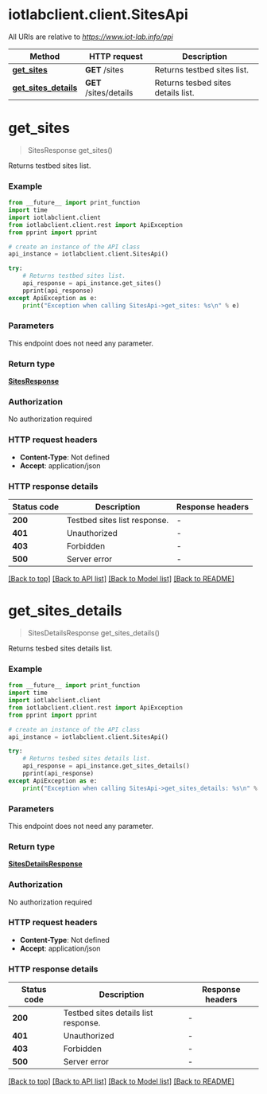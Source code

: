 # iotlabclient.client.SitesApi

All URIs are relative to *https://www.iot-lab.info/api*

Method | HTTP request | Description
------------- | ------------- | -------------
[**get_sites**](SitesApi.md#get_sites) | **GET** /sites | Returns testbed sites list.
[**get_sites_details**](SitesApi.md#get_sites_details) | **GET** /sites/details | Returns tesbed sites details list.


# **get_sites**
> SitesResponse get_sites()

Returns testbed sites list.

### Example

```python
from __future__ import print_function
import time
import iotlabclient.client
from iotlabclient.client.rest import ApiException
from pprint import pprint

# create an instance of the API class
api_instance = iotlabclient.client.SitesApi()

try:
    # Returns testbed sites list.
    api_response = api_instance.get_sites()
    pprint(api_response)
except ApiException as e:
    print("Exception when calling SitesApi->get_sites: %s\n" % e)
```

### Parameters
This endpoint does not need any parameter.

### Return type

[**SitesResponse**](SitesResponse.md)

### Authorization

No authorization required

### HTTP request headers

 - **Content-Type**: Not defined
 - **Accept**: application/json

### HTTP response details
| Status code | Description | Response headers |
|-------------|-------------|------------------|
**200** | Testbed sites list response. |  -  |
**401** | Unauthorized |  -  |
**403** | Forbidden |  -  |
**500** | Server error |  -  |

[[Back to top]](#) [[Back to API list]](../README.md#documentation-for-api-endpoints) [[Back to Model list]](../README.md#documentation-for-models) [[Back to README]](../README.md)

# **get_sites_details**
> SitesDetailsResponse get_sites_details()

Returns tesbed sites details list.

### Example

```python
from __future__ import print_function
import time
import iotlabclient.client
from iotlabclient.client.rest import ApiException
from pprint import pprint

# create an instance of the API class
api_instance = iotlabclient.client.SitesApi()

try:
    # Returns tesbed sites details list.
    api_response = api_instance.get_sites_details()
    pprint(api_response)
except ApiException as e:
    print("Exception when calling SitesApi->get_sites_details: %s\n" % e)
```

### Parameters
This endpoint does not need any parameter.

### Return type

[**SitesDetailsResponse**](SitesDetailsResponse.md)

### Authorization

No authorization required

### HTTP request headers

 - **Content-Type**: Not defined
 - **Accept**: application/json

### HTTP response details
| Status code | Description | Response headers |
|-------------|-------------|------------------|
**200** | Testbed sites details list response. |  -  |
**401** | Unauthorized |  -  |
**403** | Forbidden |  -  |
**500** | Server error |  -  |

[[Back to top]](#) [[Back to API list]](../README.md#documentation-for-api-endpoints) [[Back to Model list]](../README.md#documentation-for-models) [[Back to README]](../README.md)

